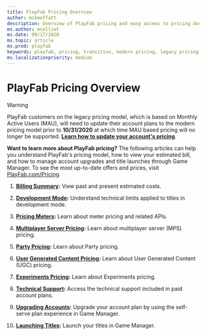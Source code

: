 ```yaml
---
title: PlayFab Pricing Overview
author: mckmoffatt
description: Overview of PlayFab pricing and easy access to pricing documentation.
ms.author: mcelliot
ms.date: 09/17/2020
ms.topic: article
ms.prod: playfab
keywords: playfab, pricing, transition, modern pricing, legacy pricing, base rate
ms.localizationpriority: medium
---
```

# PlayFab Pricing Overview

> [!WARNING]
> PlayFab customers on the legacy pricing model, which is based on Monthly Active Users (MAU), will need to update their account plans to the modern pricing model prior to **10/31/2020** at which time MAU based pricing will no longer be supported. **[Learn how to update your account's pricing](../pricing/transition.md)**.<!-- 10/31/2020 is too far in the past. I think we can remove the first sentence and keep just the linked text.-->

**Want to learn more about PlayFab pricing?** The following articles can help you understand PlayFab's pricing model, how to view your estimated bill, and how to manage account upgrades and title launches through Game Manager. To see the most up-to-date offers and prices, visit [PlayFab.com/Pricing](https://www.PlayFab.com/pricing).

1. **[Billing Summary](../pricing/billingdetails.md):** View past and present estimated costs.<!--I would argue against the descriptive text, because it simply restates what the hyperlinked text already makes clear. Also, if sequence doesn't matter, we need to bullet these.-->

2. **[Development Mode](../pricing/development-mode.md):** Understand technical limits applied to titles in development mode.

3. **[Pricing Meters](../pricing/meters/meters.md):** Learn about meter pricing and related APIs.

4. **[Multiplayer Server Pricing](https://docs.microsoft.com/gaming/playfab/features/multiplayer/servers/billing-for-thunderhead):** Learn about multiplayer server (MPS) pricing.

5. **[Party Pricing](https://docs.microsoft.com/gaming/playfab/features/multiplayer/networking/pricing):** Learn about Party pricing.

6. **[User Generated Content Pricing](https://docs.microsoft.com/gaming/playfab/features/commerce/ugc/billable-meters):** Learn about User Generated Content (UGC) pricing.

7. **[Experiments Pricing](https://docs.microsoft.com/gaming/playfab/features/analytics/experiments/pricing):** Learn about Experiments pricing.

8. **[Technical Support](../pricing/paidtechnicalsupport.md):** Access the technical support included in paid account plans.

9. **[Upgrading Accounts](../pricing/account-upgrades.md):** Upgrade your account plan by using the self-serve plan experience in Game Manager.

10.  **[Launching Titles](../pricing/title-launches.md):** Launch your titles in Game Manager.
